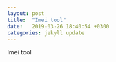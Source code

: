 ```yaml
---
layout: post
title:  "Imei tool"
date:   2019-03-26 18:40:54 +0300
categories: jekyll update
---
```

Imei tool
